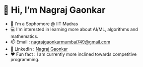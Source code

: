 # 👋 Hi, I’m Nagraj Gaonkar
- 🏫 I'm a Sophomore @ IIT Madras 
- 💻 I'm interested in learning more about AI/ML, algorithms and mathematics.
- 📫 Email : nagrajgaonkarmumbai749@gmail.com
- 🔗 LinkedIn : [Nagraj Gaonkar](https://www.linkedin.com/in/nagraj-gaonkar-227922303/)
- ❤️ Fun fact : I am currently more inclined towards competitive programming.

<!--
**NagrajMG/NagrajMG** is a ✨ _special_ ✨ repository because its `README.md` (this file) appears on your GitHub profile.

Here are some ideas to get you started:

- 🔭 I’m currently working on ...
- 🌱 I’m currently learning ...
- 👯 I’m looking to collaborate on ...
- 🤔 I’m looking for help with ...
- 💬 Ask me about ...
- 📫 How to reach me: ...
- 😄 Pronouns: ...
- ❤️ Fun fact: ...
-->
